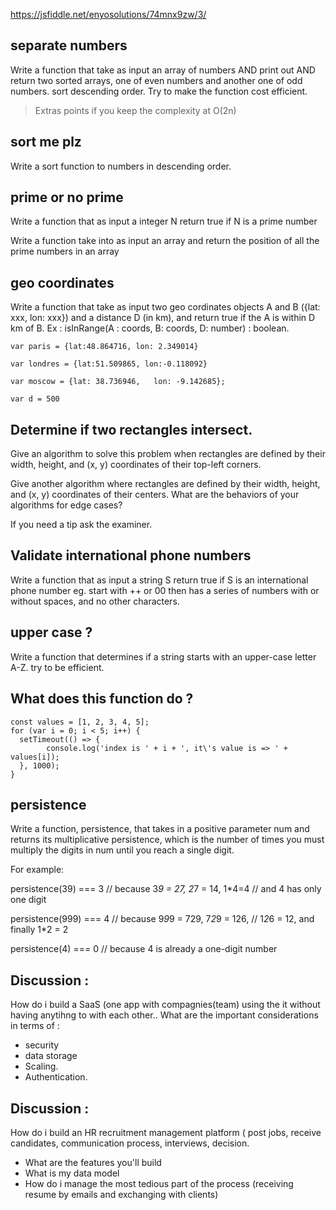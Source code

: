 https://jsfiddle.net/enyosolutions/74mnx9zw/3/


## separate numbers

Write a function that take as input an array of numbers AND print out AND return two sorted arrays, one of even numbers and another one of odd numbers. sort descending order. Try to make the function cost efficient.

> Extras points if you keep the complexity at O(2n)

## sort me plz

Write a sort function  to numbers in descending order.


## prime or no prime

Write a function that as input a integer N return true if N is a prime number

Write a function take into as input  an array and return the position of all the prime numbers in an array



## geo coordinates

Write a function that take as input  two geo cordinates objects A and B ({lat: xxx, lon: xxx})  and a distance D (in km), and return true if the A is within D km of B.
Ex :
isInRange(A : coords, B: coords, D: number) : boolean. 

```
var paris = {lat:48.864716, lon: 2.349014}

var londres = {lat:51.509865, lon:-0.118092}

var moscow = {lat: 38.736946,   lon: -9.142685};

var d = 500
```


## Determine if two rectangles intersect.

Give an algorithm to solve this problem when rectangles are defined by their width, height, and (x, y) coordinates of their top-left corners.

Give another algorithm where rectangles are defined by their width, height, and (x, y) coordinates of their centers.
What are the behaviors of your algorithms for edge cases?

If you need a tip ask the examiner.

## Validate international phone numbers

Write a function that as input a string S return true if S is an international phone number eg. start with ++ or 00 then has a series of numbers with or without spaces, and no other characters.


## upper case ?
Write a function that determines if a string starts with an upper-case letter A-Z.
try to be efficient.

## What does this function do ?

```
const values = [1, 2, 3, 4, 5];
for (var i = 0; i < 5; i++) {
  setTimeout(() => {
		console.log('index is ' + i + ', it\'s value is => ' + values[i]);
  }, 1000);
}
```
## persistence
Write a function, persistence, that takes in a positive parameter num and returns its multiplicative persistence, which is the number of times you must multiply the digits in num until you reach a single digit.

For example:

 persistence(39) === 3 // because 3*9 = 27, 2*7 = 14, 1*4=4
                       // and 4 has only one digit
                 
 persistence(999) === 4 // because 9*9*9 = 729, 7*2*9 = 126,
                        // 1*2*6 = 12, and finally 1*2 = 2
                  
 persistence(4) === 0 // because 4 is already a one-digit number
 

## Discussion :

How do i build a SaaS (one app with compagnies(team) using the it without having anytihng to with each other.. What are the important considerations in terms of : 
- security
- data storage
- Scaling. 
- Authentication.


## Discussion : 

How do i build an HR recruitment management platform ( post jobs, receive candidates, communication process, interviews, decision.
- What are the features you'll build
- What is my data model
- How do i manage the most tedious part of the process (receiving resume by emails and exchanging with clients) 

